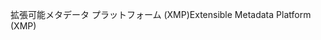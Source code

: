<span data-ttu-id="1aa85-101">拡張可能メタデータ プラットフォーム (XMP)</span><span class="sxs-lookup"><span data-stu-id="1aa85-101">Extensible Metadata Platform (XMP)</span></span>